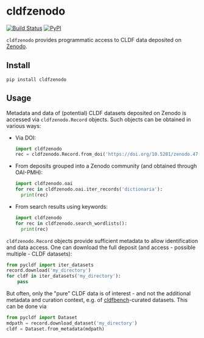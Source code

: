 # cldfzenodo

[![Build Status](https://github.com/cldf/cldfzenodo/workflows/tests/badge.svg)](https://github.com/cldf/cldfzenodo/actions?query=workflow%3Atests)
[![PyPI](https://img.shields.io/pypi/v/cldfzenodo.svg)](https://pypi.org/project/cldfzenodo)

`cldfzenodo` provides programmatic access to CLDF data deposited on [Zenodo](https://zenodo.org).


## Install

```shell
pip install cldfzenodo
```


## Usage

Metadata and data of (potential) CLDF datasets deposited on Zenodo is accessed via `cldfzenodo.Record`
objects. Such objects can be obtained in various ways:
- Via DOI:
  ```python
  import cldfzenodo
  rec = cldfzenodo.Record.from_doi('https://doi.org/10.5281/zenodo.4762034')
  ```
- From deposits grouped into a Zenodo community (and obtained through OAI-PMH):
  ```python
  import cldfzenodo.oai
  for rec in cldfzenodo.oai.iter_records('dictionaria'):
    print(rec)
  ```
- From search results using keywords:
  ```python
  import cldfzenodo
  for rec in cldfzenodo.search_wordlists():
    print(rec)
  ```

`cldfzenodo.Record` objects provide sufficient metadata to allow identification and data access.
One can download the full deposit (and access - possible multiple - CLDF datasets):
```python
from pycldf import iter_datasets
record.download('my_directory')
for cldf in iter_datasets('my_directory'):
    pass
```

But often, only the "pure" CLDF data is of interest - and not the additional metadata and curation
context, e.g. of [cldfbench](https://github.com/cldf/cldfbench)-curated datasets. This can be done
via
```python
from pycldf import Dataset
mdpath = record.download_dataset('my_directory')
cldf = Dataset.from_metadata(mdpath)
```
